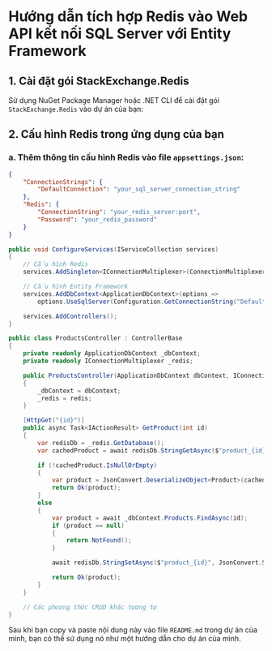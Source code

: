 # Hướng dẫn tích hợp Redis vào Web API kết nối SQL Server với Entity Framework

## 1. Cài đặt gói StackExchange.Redis

Sử dụng NuGet Package Manager hoặc .NET CLI để cài đặt gói `StackExchange.Redis` vào dự án của bạn:

## 2. Cấu hình Redis trong ứng dụng của bạn

### a. Thêm thông tin cấu hình Redis vào file `appsettings.json`:

```json
{
    "ConnectionStrings": {
        "DefaultConnection": "your_sql_server_connection_string"
    },
    "Redis": {
        "ConnectionString": "your_redis_server:port",
        "Password": "your_redis_password"
    }
}
```

```C#
public void ConfigureServices(IServiceCollection services)
{
    // Cấu hình Redis
    services.AddSingleton<IConnectionMultiplexer>(ConnectionMultiplexer.Connect(Configuration.GetConnectionString("Redis")));

    // Cấu hình Entity Framework
    services.AddDbContext<ApplicationDbContext>(options =>
        options.UseSqlServer(Configuration.GetConnectionString("DefaultConnection")));

    services.AddControllers();
}

public class ProductsController : ControllerBase
{
    private readonly ApplicationDbContext _dbContext;
    private readonly IConnectionMultiplexer _redis;

    public ProductsController(ApplicationDbContext dbContext, IConnectionMultiplexer redis)
    {
        _dbContext = dbContext;
        _redis = redis;
    }

    [HttpGet("{id}")]
    public async Task<IActionResult> GetProduct(int id)
    {
        var redisDb = _redis.GetDatabase();
        var cachedProduct = await redisDb.StringGetAsync($"product_{id}");

        if (!cachedProduct.IsNullOrEmpty)
        {
            var product = JsonConvert.DeserializeObject<Product>(cachedProduct);
            return Ok(product);
        }
        else
        {
            var product = await _dbContext.Products.FindAsync(id);
            if (product == null)
            {
                return NotFound();
            }

            await redisDb.StringSetAsync($"product_{id}", JsonConvert.SerializeObject(product), expiry: TimeSpan.FromMinutes(10));

            return Ok(product);
        }
    }

    // Các phương thức CRUD khác tương tự
}

```

Sau khi bạn copy và paste nội dung này vào file `README.md` trong dự án của mình, bạn có thể sử dụng nó như một hướng dẫn cho dự án của mình.
